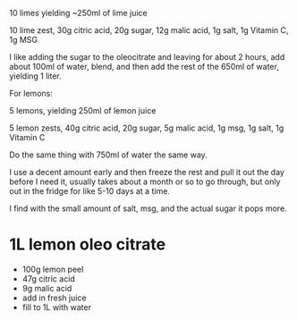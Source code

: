 


10 limes yielding ~250ml of lime juice

10 lime zest, 30g citric acid, 20g sugar, 12g malic acid, 1g salt, 1g Vitamin C, 1g MSG

I like adding the sugar to the oleocitrate and leaving for about 2 hours, add about 100ml of water, blend, and then add the rest of the 650ml of water, yielding 1 liter.

For lemons:

5 lemons, yielding 250ml of lemon juice

5 lemon zests, 40g citric acid, 20g sugar, 5g malic acid, 1g msg, 1g salt, 1g Vitamin C

Do the same thing with 750ml of water the same way.

I use a decent amount early and then freeze the rest and pull it out the day before I need it, usually takes about a month or so to go through, but only out in the fridge for like 5-10 days at a time.

I find with the small amount of salt, msg, and the actual sugar it pops more.



# 1L lemon oleo citrate
- 100g lemon peel
- 47g citric acid
- 9g malic acid
- add in fresh juice
- fill to 1L with water
